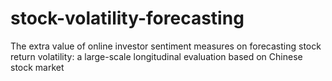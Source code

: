 # stock-volatility-forecasting
The extra value of online investor sentiment measures on forecasting stock return volatility: a large-scale longitudinal evaluation based on Chinese stock market

